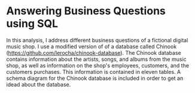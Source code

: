 # Answering Business Questions using SQL
In this analysis, I address different business questions of a fictional digital music shop. I use a modified version of of a database called Chinook (https://github.com/lerocha/chinook-database). The Chinook database contains information about the artists, songs, and albums from the music shop, as well as information on the shop's employees, customers, and the customers purchases. This information is contained in eleven tables. A schema diagram for the Chinook database is included in order to get an idead about the database.
